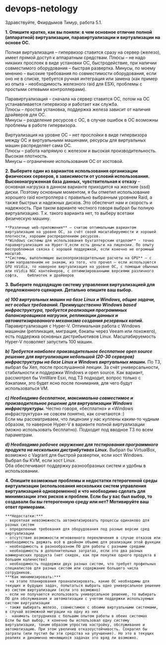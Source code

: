 # devops-netology
Здравствуйте, Фкирдымов Тимур, работа 5.1.

**1. Опишите кратко, как вы поняли: в чем основное отличие полной (аппаратной) виртуализации, паравиртуализации и виртуализации на основе ОС.**

Полная виртуализация – гипервизор ставится сразу на сервер (железо), имеет прямой доступ к аппаратным средствам. Плюсы – не надо никаких прослоек в виде установки ОС, быстродействие, при наличии совместимого оборудования – быстрая развертка. Минусы, по моему мнению – высокие требования по совместимости оборудования, если оно не в списке, требуется ручная интеграция или замена (как пример из опыта – необходимость железного raid для ESXi, проблемы с простыми сетевыми контроллерами).

Паравиртуализация – сначала на сервер ставится ОС, потом на ОС устанавливается гипервизор и работает как служба.  
Плюсы – простая установка, поддержка железа зависит от наличия драйверов для ОС.  
Минусы – разделение ресурсов с ОС, в случае ошибок в ОС возможны проблемы в работе гипервизора.

Виртуализация на уровне ОС – нет прослойки в виде гипервизора между ОС и виртуальными машинами, ресурсы для виртуальных машин распределяет сама ОС.  
Плюсы – работа напрямую с железом и высокая производительность. Высокая плотность.  
Минусы – ограничение использования ОС от хостовой.


**2. Выберите один из вариантов использования организации физических серверов, в зависимости от условий использования.**  
	**Высоконагруженная база данных, чувствительная к отказу** – основная нагрузка в данном варианте приходится на жесткие (ssd) диски. Поэтому основным моментом, я бы отметил использование хорошего raid контроллера с правильно выбранным уровнем Raid, а также быстрых и надежных 	дисков. Это обеспечит нам и скорость и надежность. При таком варианте честного говоря выбрал бы полную виртуализацию. Т.к. такого варианта нет, то выберу всетаки физическую машину.  
	
	**Различные web-приложения** – считаю оптимальным вариантом виртуализацию на уровне ОС, за счёт	своей масштабируемости и хорошей плотности, хорошим распределением ресурсов.  
	**Windows системы для использования бухгалтерским отделом** - точно паравиртуализация на Hyper-V,если есть деньги на лицензии. По опыту беспроблемная связка с хорошей поддержкой, если конечно не огромный масштаб.  
	**Системы, выполняющие высокопроизводительные расчеты на GPU** – с этим направлением не знаком, из того, что прочел – если используются GPU nVidia, то наверное виртуализация на уровне ОС, с помощью обычных или nVidia NGC контейнеров, с оптимизированными версиями различного софта, 	библиотек и драйверов

**3. Выберите подходящую систему управления виртуализацией для предложенного сценария. Детально опишите ваш выбор.**

***a) 100 виртуальных машин на базе Linux и Windows, общие задачи, нет особых требований. Преимущественно Windows based инфраструктура, требуется реализация программных балансировщиков нагрузки, репликации данных и автоматизированного механизма создания резервных копий.***  
Паравиртуализация с Hyper-V. Оптимальная работа с Windows машинам (репликация, миграция, бэкапы через Veeam или похожего), есть поддержка основных дистрибьютивов Linux. Масштабируемость Hyper-V позволяет запустить 100 машин.

***b) Требуется наиболее производительное бесплатное open source решение для виртуализации небольшой (20-30 серверов) инфраструктуры на базе Linux и Windows виртуальных машин.***
По ТЗ, выбрал бы Xen, после прослушанной лекции. За счёт универсальности, стабильности и поддержки Windows и open source. Как вариант, рассмотрел бы VmWare Esxi, под ТЗ подходит, вопрос только с бэкапами, это будет ясно после понимания, для чего будут использоваться VM.

***c) Необходимо бесплатное, максимально совместимое и производительное решение для виртуализации Windows инфраструктуры.***
Честно говоря, «бесплатно» и «Windows инфраструктура» не совсем понятно, как сочетаются :)  
Если мы рассматриваем, что лицензии у нас куплены каким-то чудным образом, то наверное Hyper-V в варианте полной виртуализации (можно использовать бесплатно). Подходит под вводное ТЗ по всем параметрам.

***d) Необходимо рабочее окружение для тестирования программного продукта на нескольких дистрибутивах Linux.***
Выбрал бы VirtualBox, возможно с Vagrant для быстрой развертки, если хост Windows.  
Выбрал бы KVM, если хост Linux.  
Оба обеспечивают поддержку разнообразных систем и удобны в использовании.


**4. Опишите возможные проблемы и недостатки гетерогенной среды виртуализации (использования нескольких систем управления виртуализацией одновременно) и что необходимо сделать для минимизации этих рисков и проблем. Если бы у вас был выбор, то создавали бы вы гетерогенную среду или нет? Мотивируйте ваш ответ примерами.**
	
	***Недостатки:***  
	- вероятная невозможность автоматизировать процессы одинаково для разных систем  
	- определенные требования для оборудования под разные версии сред виртуализации  
	- отсутствие возможности мгновенного переключения в случае отказов или необходимость держать всё в двойном объеме для реализации этой функции  
	- необходимость в разнообразном ПО для работы с разными средами  
	- необходимость в дополнительных затратах, если это два разных коммерческих продукта (нет скидок, как при покупке одного продукта в большем количестве)   
	- необходимость поддержки двух разных систем, что требует профильных специалистов для разных систем или содержание большего числа сотрудников.  
	***Как минимизировать:***  
	- на этапе планирования проанализировать, какие ОС необходимы для текущих и будущих задач, попытаться выбрать одно универсальное решение из систем виртуализации (если это возможно)   
	- если не получается использовать универсальное решение, то выбирать ПО для обслуживания и автоматизации с учетом поддержки используемых систем виртуализации  
	- также выбирать железо, совместимое с обоими виртуальными системами, в случай возможной миграции на одну из них  
	-  нанимать сотрудников с большим опытом работы в обеих системах  
	Если бы был выбор, я конечно бы использовал одну систему виртуализации, таким образом упростив настройку, обслуживание и автоматизацию. При этом увеличив отказоустойчивость. Сократил бы затраты (или пустил бы эти средства на улучшение). Но это в текущих реалиях и динамично меняющихся задачах это вряд ли возможно.
